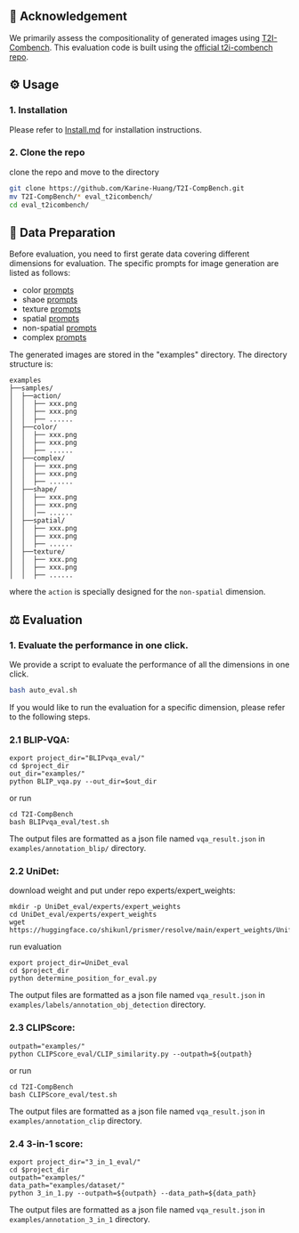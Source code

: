 ## 🤗 Acknowledgement
We primarily assess the compositionality of generated images using [T2I-Combench](https://arxiv.org/abs/2307.06350).
This evaluation code is built using the [official t2i-combench repo](https://github.com/Karine-Huang/T2I-CompBench/tree/main).

## ⚙️ Usage
### 1. Installation
Please refer to [Install.md](Install.md) for installation instructions.

### 2. Clone the repo
clone the repo and move to the directory
```bash
git clone https://github.com/Karine-Huang/T2I-CompBench.git
mv T2I-CompBench/* eval_t2icombench/
cd eval_t2icombench/
```
## 📝 Data Preparation
Before evaluation, you need to first gerate data covering different dimensions for evaluation.
The specific prompts for image generation are listed as follows:

- color [prompts](https://github.com/Karine-Huang/T2I-CompBench/blob/main/examples/dataset/color_val.txt)
- shaoe [prompts](https://github.com/Karine-Huang/T2I-CompBench/blob/main/examples/dataset/shape_val.txt)
- texture [prompts](https://github.com/Karine-Huang/T2I-CompBench/blob/main/examples/dataset/texture_val.txt)
- spatial [prompts](https://github.com/Karine-Huang/T2I-CompBench/blob/main/examples/dataset/spatial_val.txt)
- non-spatial [prompts](https://github.com/Karine-Huang/T2I-CompBench/blob/main/examples/dataset/action_val.txt)
- complex [prompts](https://github.com/Karine-Huang/T2I-CompBench/blob/main/examples/dataset/complex_val.txt)

The generated images are stored in the "examples" directory.
The directory structure is:

```
examples
├──samples/
│  ├──action/
│  │  ├── xxx.png
│  │  ├── xxx.png
│  │  ├── ......
│  ├──color/
│  │  ├── xxx.png
│  │  ├── xxx.png
│  │  ├── ......
│  ├──complex/
│  │  ├── xxx.png
│  │  ├── xxx.png
│  │  ├── ......
│  ├──shape/
│  │  ├── xxx.png
│  │  ├── xxx.png
│  │  │── ......
│  ├──spatial/
│  │  ├── xxx.png
│  │  ├── xxx.png
│  │  ├── ......
│  ├──texture/
│  │  ├── xxx.png
│  │  ├── xxx.png
│  │  ├── ......
```
where the `action` is specially designed for the `non-spatial` dimension.


## ⚖ Evaluation
### 1. Evaluate the performance in one click.
We provide a script to evaluate the performance of all the dimensions in one click. 
```bash
bash auto_eval.sh
```

If you would like to run the evaluation for a specific dimension, please refer to the following steps.
### 2.1 BLIP-VQA:
```
export project_dir="BLIPvqa_eval/"
cd $project_dir
out_dir="examples/"
python BLIP_vqa.py --out_dir=$out_dir
```
or run
```
cd T2I-CompBench
bash BLIPvqa_eval/test.sh
```
The output files are formatted as a json file named `vqa_result.json` in `examples/annotation_blip/` directory.

### 2.2 UniDet:

download weight and put under repo experts/expert_weights:
```
mkdir -p UniDet_eval/experts/expert_weights
cd UniDet_eval/experts/expert_weights
wget https://huggingface.co/shikunl/prismer/resolve/main/expert_weights/Unified_learned_OCIM_RS200_6x%2B2x.pth
```

run evaluation
```
export project_dir=UniDet_eval
cd $project_dir
python determine_position_for_eval.py
```
The output files are formatted as a json file named `vqa_result.json` in `examples/labels/annotation_obj_detection` directory.

### 2.3 CLIPScore:
```
outpath="examples/"
python CLIPScore_eval/CLIP_similarity.py --outpath=${outpath}
```
or run
```
cd T2I-CompBench
bash CLIPScore_eval/test.sh
```
The output files are formatted as a json file named `vqa_result.json` in `examples/annotation_clip` directory.

### 2.4 3-in-1 score:
```
export project_dir="3_in_1_eval/"
cd $project_dir
outpath="examples/"
data_path="examples/dataset/"
python 3_in_1.py --outpath=${outpath} --data_path=${data_path}
```
The output files are formatted as a json file named `vqa_result.json` in `examples/annotation_3_in_1` directory.